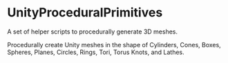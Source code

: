 # UnityProceduralPrimitives
A set of helper scripts to procedurally generate 3D meshes.

Procedurally create Unity meshes in the shape of Cylinders, Cones, Boxes, Spheres, Planes, Circles, Rings, Tori, Torus Knots, and Lathes.
